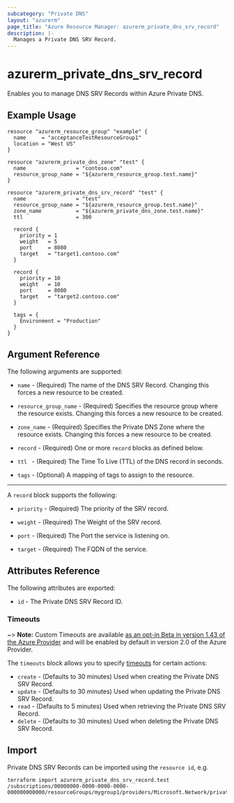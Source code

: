 ```yaml
---
subcategory: "Private DNS"
layout: "azurerm"
page_title: "Azure Resource Manager: azurerm_private_dns_srv_record"
description: |-
  Manages a Private DNS SRV Record.
---
```


# azurerm_private_dns_srv_record

Enables you to manage DNS SRV Records within Azure Private DNS.

## Example Usage

```hcl
resource "azurerm_resource_group" "example" {
  name     = "acceptanceTestResourceGroup1"
  location = "West US"
}

resource "azurerm_private_dns_zone" "test" {
  name                = "contoso.com"
  resource_group_name = "${azurerm_resource_group.test.name}"
}

resource "azurerm_private_dns_srv_record" "test" {
  name                = "test"
  resource_group_name = "${azurerm_resource_group.test.name}"
  zone_name           = "${azurerm_private_dns_zone.test.name}"
  ttl                 = 300

  record {
    priority = 1
    weight   = 5
    port     = 8080
    target   = "target1.contoso.com"
  }

  record {
    priority = 10
    weight   = 10
    port     = 8080
    target   = "target2.contoso.com"
  }

  tags = {
    Environment = "Production"
  }
}
```

## Argument Reference

The following arguments are supported:

* `name` - (Required) The name of the DNS SRV Record. Changing this forces a new resource to be created.

* `resource_group_name` - (Required) Specifies the resource group where the resource exists. Changing this forces a new resource to be created.

* `zone_name` - (Required) Specifies the Private DNS Zone where the resource exists. Changing this forces a new resource to be created.

* `record` - (Required) One or more `record` blocks as defined below.

* `ttl ` - (Required) The Time To Live (TTL) of the DNS record in seconds.

* `tags` - (Optional) A mapping of tags to assign to the resource.

---

A `record` block supports the following:

* `priority` - (Required) The priority of the SRV record.

* `weight` - (Required) The Weight of the SRV record.

* `port` - (Required) The Port the service is listening on.

* `target` - (Required) The FQDN of the service.

## Attributes Reference

The following attributes are exported:

* `id` - The Private DNS SRV Record ID.

### Timeouts

~> **Note:** Custom Timeouts are available [as an opt-in Beta in version 1.43 of the Azure Provider](/docs/providers/azurerm/guides/2.0-beta.html) and will be enabled by default in version 2.0 of the Azure Provider.

The `timeouts` block allows you to specify [timeouts](https://www.terraform.io/docs/configuration/resources.html#timeouts) for certain actions:

* `create` - (Defaults to 30 minutes) Used when creating the Private DNS SRV Record.
* `update` - (Defaults to 30 minutes) Used when updating the Private DNS SRV Record.
* `read` - (Defaults to 5 minutes) Used when retrieving the Private DNS SRV Record.
* `delete` - (Defaults to 30 minutes) Used when deleting the Private DNS SRV Record.

## Import

Private DNS SRV Records can be imported using the `resource id`, e.g.

```shell
terraform import azurerm_private_dns_srv_record.test /subscriptions/00000000-0000-0000-0000-000000000000/resourceGroups/mygroup1/providers/Microsoft.Network/privateDnsZones/contoso.com/SRV/test
```
